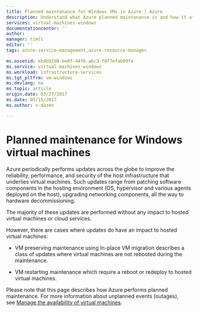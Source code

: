 ```yaml
---
title: Planned maintenance for Windows VMs in Azure | Azure
description: Understand what Azure planned maintenance is and how it affects your Windows virtual machines running in Azure.
services: virtual-machines-windows
documentationcenter: ''
author: 
manager: timlt
editor: ''
tags: azure-service-management,azure-resource-manager

ms.assetid: eb4b92d8-be0f-44f6-a6c3-f8f7efab09fe
ms.service: virtual-machines-windows
ms.workload: infrastructure-services
ms.tgt_pltfrm: vm-windows
ms.devlang: na
ms.topic: article
origin.date: 03/27/2017
ms.date: 05/15/2017
ms.author: v-dazen

---
```

# Planned maintenance for Windows virtual machines 

Azure periodically performs updates across the globe to
improve the reliability, performance, and security of the host
infrastructure that underlies virtual machines. Such updates range from
patching software components in the hosting environment (OS, hypervisor
and various agents deployed on the host), upgrading networking
components, all the way to hardware decommissioning.

The majority of these updates are performed without any impact to hosted
virtual machines or cloud services.

However, there are cases where updates do have an impact to hosted
virtual machines:

-   VM preserving maintenance using In-place VM migration describes a class of updates where virtual machines are not rebooted
    during the maintenance.

-   VM restarting maintenance which require a reboot or redeploy to hosted
    virtual machines.

Please note that this page describes how Azure performs
planned maintenance. For more information about unplanned events
(outages), see [Manage the availability of virtual
machines](manage-availability.md).
